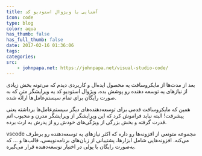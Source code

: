 ```yaml
---
title: آشنایی با ویژوال استودیو کد
icon: code
type: blog
color: aqua
has_thumb: false
has_full_thumb: false
date: 2017-02-16 01:36:06
tags:
categories:
src:
    - johnpapa.net: https://johnpapa.net/visual-studio-code/
---
```


بعد از مدت‌ها از مایکروسافت یه محصول ایده‌ال و کاربردی دیدم که می‌تونه بخش زیادی از نیاز‌های یه توسعه دهنده رو پوشش بده. ویژوال استودیو کد یه ویرایشگر متنِ که به صورت رایگان برای تمام سیستم‌عامل‌ها ارائه شده.<!-- more -->

همین که مایکروسافت قدمی برای توسعه‌دهنده‌های دیگر سیستم‌عامل‌ها برداشته یعنی پیشرفت! البته نباید فراموش کرد که این ویرایشگر از ویرایشگر مدرن و محبوب اتم قدرت گرفته و بخش بزرگی از ویژگی‌های خودش رو از پدرش به ارث برده.

vscode مجموعه متونعی از افزونه‌ها رو داره که اکثر نیاز‌های یه توسعه‌دهنده‌ رو برطرف می‌کنه. افزونه‌هایی شامل ابزار‌ها، پشتیبانی از زبان‌های برنامه‌نویسی، قالب‌ها و ... که به‌صورت رایگان یا پولی در اختیار توسعه‌دهنده‌ قرار می‌گیره.

